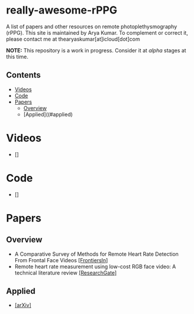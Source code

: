 # really-awesome-rPPG
A list of papers and other resources on remote photoplethysmography (rPPG).
This site is maintained by Arya Kumar.
To complement or correct it, please contact me at thearyaskumar[at]icloud[dot]com

**NOTE:** This repository is a work in progress. Consider it at *alpha* stages at this time.

## Contents
- [Videos](#videos)
- [Code](#code)
- [Papers](#papers)
  - [Overview](#overview)
  - [Applied]((#applied)
 

# Videos
- <SOME VIDEO NAME> [[<SOME VIDEO>]](<SOME VIDEO LINK>)


# Code
- <SOME DESCRIPTION OF THE CODE> [[<SOME LINK TO BLOG OR CODE>]](<SOME BLOG/CODE LINK>)

# Papers
## Overview
- A Comparative Survey of Methods for Remote Heart Rate Detection From Frontal Face Videos [[FrontiersIn]](https://doi.org/10.3389/fbioe.2018.00033)
- Remote heart rate measurement using low-cost RGB face video: A technical
literature review [[ResearchGate]](https://www.researchgate.net/publication/306285292_Remote_heart_rate_measurement_using_low-cost_RGB_face_video_A_technical_literature_review)

## Applied
- <PAPER TITLE> [[arXiv]](<PAPER LINK HERE>)
